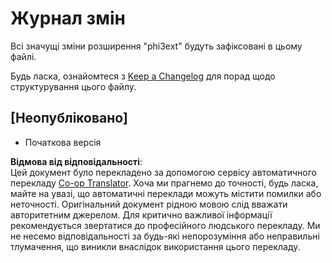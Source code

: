 <!--
CO_OP_TRANSLATOR_METADATA:
{
  "original_hash": "dbb0b6218ce5f9cf0ede8f4201f6ad58",
  "translation_date": "2025-07-09T20:13:08+00:00",
  "source_file": "code/07.Lab/01/Apple/phi3ext/CHANGELOG.md",
  "language_code": "uk"
}
-->
# Журнал змін

Всі значущі зміни розширення "phi3ext" будуть зафіксовані в цьому файлі.

Будь ласка, ознайомтеся з [Keep a Changelog](http://keepachangelog.com/) для порад щодо структурування цього файлу.

## [Неопубліковано]

- Початкова версія

**Відмова від відповідальності**:  
Цей документ було перекладено за допомогою сервісу автоматичного перекладу [Co-op Translator](https://github.com/Azure/co-op-translator). Хоча ми прагнемо до точності, будь ласка, майте на увазі, що автоматичні переклади можуть містити помилки або неточності. Оригінальний документ рідною мовою слід вважати авторитетним джерелом. Для критично важливої інформації рекомендується звертатися до професійного людського перекладу. Ми не несемо відповідальності за будь-які непорозуміння або неправильні тлумачення, що виникли внаслідок використання цього перекладу.